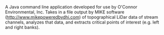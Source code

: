 A Java command line application developed for use by O'Connor Environmental, Inc. Takes in a file output by MIKE software (http://www.mikepoweredbydhi.com) of topographical LiDar data of stream channels, analyzes that data, and extracts critical points of interest (e.g. left and right banks).
